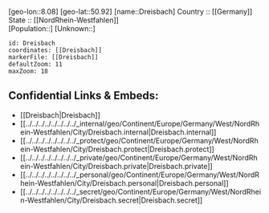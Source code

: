 ﻿---
location: [50.92,8.08] 
mapzoom: [7,12] 
mapmarker: city 
type: City
tags:
- geo/City


SpocWebEntityId: 29877
isDeleted: false
confidential: public

---
[geo-lon::8.08] 
[geo-lat::50.92] 
[name::Dreisbach] 
Country :: [[Germany]]  
State :: [[NordRhein-Westfahlen]]  
[Population::] 
[Unknown::] 


```leaflet
id: Dreisbach
coordinates: [[Dreisbach]] 
markerFile: [[Dreisbach]] 
defaultZoom: 11 
maxZoom: 18
```


## Confidential Links & Embeds: 
- [[Dreisbach|Dreisbach]]  
- [[../../../../../../../../_internal/geo/Continent/Europe/Germany/West/NordRhein-Westfahlen/City/Dreisbach.internal|Dreisbach.internal]] 
- [[../../../../../../../../_protect/geo/Continent/Europe/Germany/West/NordRhein-Westfahlen/City/Dreisbach.protect|Dreisbach.protect]] 
- [[../../../../../../../../_private/geo/Continent/Europe/Germany/West/NordRhein-Westfahlen/City/Dreisbach.private|Dreisbach.private]] 
- [[../../../../../../../../_personal/geo/Continent/Europe/Germany/West/NordRhein-Westfahlen/City/Dreisbach.personal|Dreisbach.personal]] 
- [[../../../../../../../../_secret/geo/Continent/Europe/Germany/West/NordRhein-Westfahlen/City/Dreisbach.secret|Dreisbach.secret]] 
